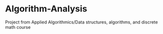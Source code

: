 # Algorithm-Analysis
Project from Applied Algorithmics/Data structures, algorithms, and discrete math course
